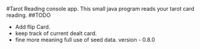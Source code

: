 #Tarot Reading console app.
This small java program reads your tarot card reading.
##TODO
 - Add flip Card.
 - keep track of current dealt card.
 - fine more meaning full use of seed data.
version - 0.8.0
